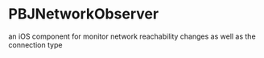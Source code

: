 PBJNetworkObserver
==================

an iOS component for monitor network reachability changes as well as the connection type
